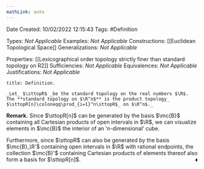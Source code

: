 ```yaml
---
mathLink: auto
---
```


<div class="topSpace"></div>

Date Created: 10/02/2022 12:15:43
Tags: #Definition

Types: _Not Applicable_
Examples: _Not Applicable_
Constructions: [[Euclidean Topological Space]]
Generalizations: _Not Applicable_

Properties: [[Lexicographical order topology strictly finer than standard topology on R2]]
Sufficiencies: _Not Applicable_
Equivalences: _Not Applicable_
Justifications: _Not Applicable_

``` ad-Definition
title: Definition.

_Let_ $\sttopR$ _be the standard topology on the real numbers $\R$. The **standard topology on $\R^n$** is the product topology_ $\sttopR[n]\coloneqq\prod_{i=1}^n\sttopR$_ on $\R^n$._

```

**Remark.** Since $\sttopR[n]$ can be generated by the basis $\mc{B}$ containing all Cartesian products of open intervals in $\R$, we can visualize elements in $\mc{B}$ the interior of an $\textrm{`}n$-dimensional$\textrm{'}$ cube.

Furthermore, since $\sttopR$ can also be generated by the basis $\mc{B}_\R'$ containing open intervals in $\R$ with rational endpoints, the collection $\mc{B}'$ containing Cartesian products of elements thereof also form a basis for $\sttopR[n]$.<span style="float:right;">$\blacklozenge$</span>
